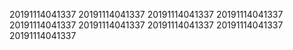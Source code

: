 20191114041337
20191114041337
20191114041337
20191114041337
20191114041337
20191114041337
20191114041337
20191114041337
20191114041337
